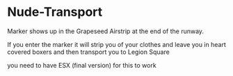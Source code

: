 # Nude-Transport

Marker shows up in the Grapeseed Airstrip at the end of the runway.

If you enter the marker it will strip you of your clothes and leave you in heart covered boxers and then transport you to Legion Square

you need to have ESX (final version) for this to work
